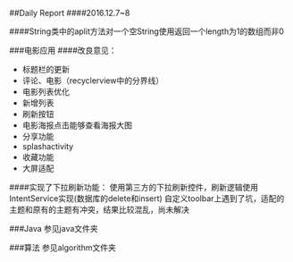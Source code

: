##Daily Report
####2016.12.7~8


####String类中的aplit方法对一个空String使用返回一个length为1的数组而非0

###电影应用
####改良意见：
- 标题栏的更新
- 评论、电影（recyclerview中的分界线）
- 电影列表优化
- 新增列表
- 刷新按钮
- 电影海报点击能够查看海报大图
- 分享功能
- splashactivity
- 收藏功能
- 大屏适配

####实现了下拉刷新功能：
使用第三方的下拉刷新控件，刷新逻辑使用IntentService实现(数据库的delete和insert)
自定义toolbar上遇到了坑，适配的主题和原有的主题有冲突，结果比较混乱，尚未解决


###Java
参见java文件夹

###算法
参见algorithm文件夹
